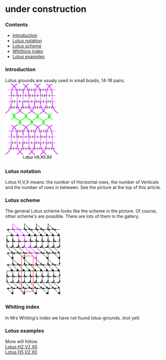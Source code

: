 # under construction

### Contents
* [Introduction](#introduction)
* [Lotus notation](#lotus-notation)
* [Lotus scheme](#lotus-scheme)
* [Whithing index](#whiting-index)
* [Lotus examples](#lotus-examples)

### Introduction
Lotus grounds are usualy used in small braids, 14-18 pairs.        
![lotus pair dia][lotus_wt]

### Lotus notation
Lotus H,V,X means: the number of Horizontal rows, the number of Verticals and the number of rows in between. See the picture at the top of this article. 

### Lotus scheme
The general Lotus scheme looks like the scheme in the picture. Of course, other scheme's are possible. There are lots of them in the gallery.

![lotus generator][lotus_gen]

### Whiting index
In Mrs Whiting's index we have not found lotus-grounds. (not yet)

### Lotus examples
More will follow.       
[Lotus H2,V2,X0][L220]   
[Lotus H5,V2,X0][L520]   

[lotus_wt]: https://github.com/MAETempels/MAE-gf/blob/master/images/gf%20lotus%20wt.png
[lotus_gen]: https://github.com/MAETempels/MAE-gf/blob/master/images/gf%20lotus%20gen.png

[L220]: https://d-bl.github.io/GroundForge/index.html?m=5-%0A12%0A66%0A4-%3Bbricks%3B16%3B16%3B0%3B0&s1=ctc%20B4%3Dctcll%20B1%3Dctcrr%20A2%3Dctctt
[L520]: https://d-bl.github.io/GroundForge/index.html?m=7-%0A12%0A99%0A11%0A88%0A22%3Bchecker%3B16%3B16%3B0%3B0&s1=ctc%20A6%3Dctclll%20A1%3Dctcrr%20B2%3Dctcl%20A3%3Dctcrr%20A4%3Dctclll
